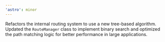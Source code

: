 ```yaml
---
'astro': minor
---
```


Refactors the internal routing system to use a new tree-based algorithm. Updated the `RouteManager` class to implement binary search and optimized the path matching logic for better performance in large applications.

